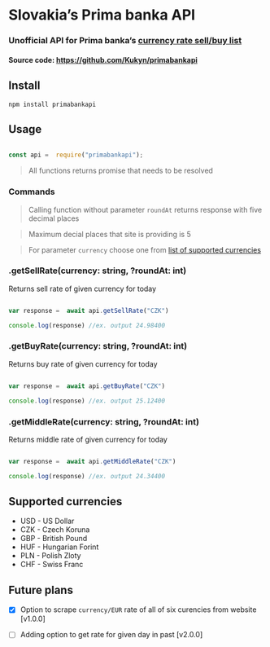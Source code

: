 
  

# Slovakia’s Prima banka API

  

  

### Unofficial API for Prima banka’s [currency rate sell/buy list ]("https://www.primabanka.sk/kurzovy-listok")


#### Source code: https://github.com/Kukyn/primabankapi

  

  

## Install

  
  

```
npm install primabankapi
```

  
  

## Usage

  

```javascript

const api =  require("primabankapi");

```

  

>All functions returns promise that needs to be resolved

  

### Commands

  

> Calling function without parameter `roundAt` returns response with five decimal places

  

>Maximum decial places that site is providing is 5

>For parameter `currency` choose one from [list of supported currencies](#supported-currencies)


  

### **.getSellRate(currency: string, ?roundAt: int)**

  

Returns sell rate of given currency for today

  

```javascript

var response =  await api.getSellRate("CZK")

console.log(response) //ex. output 24.98400

```

  

### **.getBuyRate(currency: string, ?roundAt: int)**

  

Returns buy rate of given currency for today

  

```javascript

var response =  await api.getBuyRate("CZK")

console.log(response) //ex. output 25.12400

```

  

### **.getMiddleRate(currency: string, ?roundAt: int)**

  

Returns middle rate of given currency for today

```javascript

var response =  await api.getMiddleRate("CZK")

console.log(response) //ex. output 24.34400

```

## Supported currencies
-   USD - US Dollar
-   CZK - Czech Koruna
-   GBP - British Pound
-   HUF - Hungarian Forint
-   PLN - Polish Zloty
-   CHF - Swiss Franc

## Future plans

 - [x] Option to scrape `currency/EUR` rate of all of six curencies from website [v1.0.0]
 - [ ] Adding option to get rate for given day in past [v2.0.0]
 
